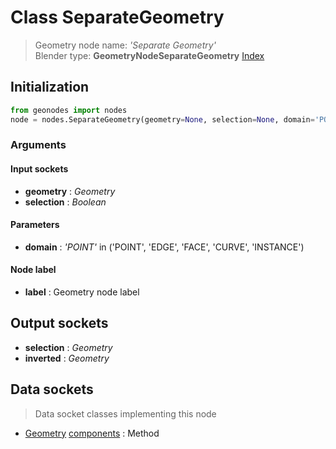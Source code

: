 
# Class SeparateGeometry

> Geometry node name: _'Separate Geometry'_<br>Blender type:  **GeometryNodeSeparateGeometry**
[Index](/docs/index.md)

## Initialization


```python
from geonodes import nodes
node = nodes.SeparateGeometry(geometry=None, selection=None, domain='POINT', label=None)
```


### Arguments


#### Input sockets



- **geometry** : _Geometry_
- **selection** : _Boolean_



#### Parameters



- **domain** : _'POINT'_ in ('POINT', 'EDGE', 'FACE', 'CURVE', 'INSTANCE')



#### Node label



- **label** : Geometry node label



## Output sockets



- **selection** : _Geometry_
- **inverted** : _Geometry_



## Data sockets

> Data socket classes implementing this node


- [Geometry](../sockets/Geometry.md) [components](../sockets/Geometry.md#components) : Method


